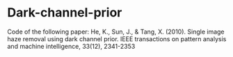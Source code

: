 # Dark-channel-prior
Code of the following paper: He, K., Sun, J., &amp; Tang, X. (2010). Single image haze removal using dark channel prior. IEEE  transactions on pattern analysis and machine intelligence, 33(12), 2341-2353
